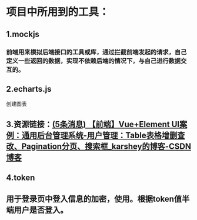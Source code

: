 # 项目中所用到的工具：

## 1.mockjs

### 前端用来模拟后端接口的工具或库，通过拦截前端发起的请求，自己定义一些返回的数据，实现不依赖后端的情况下，与自己进行数据交互的。


## 2.echarts.js

创建图表

## 3.资源链接：[(5条消息) 【前端】Vue+Element UI案例：通用后台管理系统-用户管理：Table表格增删查改、Pagination分页、搜索框_karshey的博客-CSDN博客](https://blog.csdn.net/karshey/article/details/127777962)


## 4.token

## 用于登录页中登入信息的加密，使用。根据token值半端用户是否登入。
